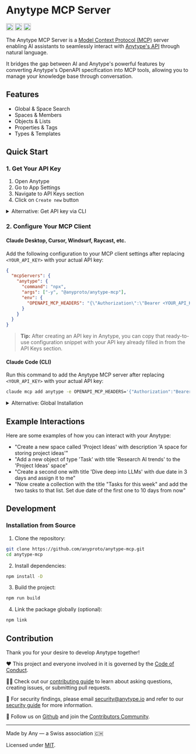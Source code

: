 # Anytype MCP Server

<a href="https://npmjs.org/package/@anyproto/anytype-mcp"><img src="https://img.shields.io/npm/v/@anyproto/anytype-mcp.svg" alt="NPM version" height="20" /></a>
<a href="https://cursor.com/install-mcp?name=anytype&config=JTdCJTIyY29tbWFuZCUyMiUzQSUyMm5weCUyMC15JTIwJTQwYW55cHJvdG8lMkZhbnl0eXBlLW1jcCUyMiUyQyUyMmVudiUyMiUzQSU3QiUyMk9QRU5BUElfTUNQX0hFQURFUlMlMjIlM0ElMjIlN0IlNUMlMjJBdXRob3JpemF0aW9uJTVDJTIyJTNBJTVDJTIyQmVhcmVyJTIwJTNDWU9VUl9BUElfS0VZJTNFJTVDJTIyJTJDJTIwJTVDJTIyQW55dHlwZS1WZXJzaW9uJTVDJTIyJTNBJTVDJTIyMjAyNS0wNS0yMCU1QyUyMiU3RCUyMiU3RCU3RA%3D%3D"><img src="https://cursor.com/deeplink/mcp-install-dark.svg" alt="Add anytype MCP server to Cursor" height="20" /></a>
<a href="https://lmstudio.ai/install-mcp?name=anytype&config=eyJjb21tYW5kIjoibnB4IiwiYXJncyI6WyIteSIsIkBhbnlwcm90by9hbnl0eXBlLW1jcCJdLCJlbnYiOnsiT1BFTkFQSV9NQ1BfSEVBREVSUyI6IntcIkF1dGhvcml6YXRpb25cIjpcIkJlYXJlciA8WU9VUl9BUElfS0VZPlwiLCBcIkFueXR5cGUtVmVyc2lvblwiOlwiMjAyNS0wNS0yMFwifSJ9fQ%3D%3D"><img src="https://files.lmstudio.ai/deeplink/mcp-install-light.svg" alt="Add MCP Server anytype to LM Studio" height="20" /></a>

The Anytype MCP Server is a [Model Context Protocol (MCP)](https://modelcontextprotocol.io) server enabling AI assistants to seamlessly interact with [Anytype's API](https://github.com/anyproto/anytype-api) through natural language.

It bridges the gap between AI and Anytype's powerful features by converting Anytype's OpenAPI specification into MCP tools, allowing you to manage your knowledge base through conversation.

## Features

- Global & Space Search
- Spaces & Members
- Objects & Lists
- Properties & Tags
- Types & Templates

## Quick Start

### 1. Get Your API Key

1. Open Anytype
2. Go to App Settings
3. Navigate to API Keys section
4. Click on `Create new` button

<details>
<summary>Alternative: Get API key via CLI</summary>

You can also get your API key using the command line:

```bash
npx -y @anyproto/anytype-mcp get-key
```

</details>

### 2. Configure Your MCP Client

#### Claude Desktop, Cursor, Windsurf, Raycast, etc.

Add the following configuration to your MCP client settings after replacing `<YOUR_API_KEY>` with your actual API key:

```json
{
  "mcpServers": {
    "anytype": {
      "command": "npx",
      "args": ["-y", "@anyproto/anytype-mcp"],
      "env": {
        "OPENAPI_MCP_HEADERS": "{\"Authorization\":\"Bearer <YOUR_API_KEY>\", \"Anytype-Version\":\"2025-05-20\"}"
      }
    }
  }
}
```

> **Tip:** After creating an API key in Anytype, you can copy that ready-to-use configuration snippet with your API key already filled in from the API Keys section.

#### Claude Code (CLI)

Run this command to add the Anytype MCP server after replacing `<YOUR_API_KEY>` with your actual API key:

```bash
claude mcp add anytype -e OPENAPI_MCP_HEADERS='{"Authorization":"Bearer <YOUR_API_KEY>", "Anytype-Version":"2025-05-20"}' -s user -- npx -y @anyproto/anytype-mcp
```

<details>
<summary>Alternative: Global Installation</summary>

If you prefer to install the package globally:

1. Install the package:

```bash
npm install -g @anyproto/anytype-mcp
```

2. Update your MCP client configuration to use the global installation:

```json
{
  "mcpServers": {
    "anytype": {
      "command": "anytype-mcp",
      "env": {
        "OPENAPI_MCP_HEADERS": "{\"Authorization\":\"Bearer <YOUR_API_KEY>\", \"Anytype-Version\":\"2025-05-20\"}"
      }
    }
  }
}
```

</details>

## Example Interactions

Here are some examples of how you can interact with your Anytype:

- "Create a new space called 'Project Ideas' with description 'A space for storing project ideas'"
- "Add a new object of type 'Task' with title 'Research AI trends' to the 'Project Ideas' space"
- "Create a second one with title 'Dive deep into LLMs' with due date in 3 days and assign it to me"
- "Now create a collection with the title "Tasks for this week" and add the two tasks to that list. Set due date of the first one to 10 days from now"

## Development

### Installation from Source

1. Clone the repository:

```bash
git clone https://github.com/anyproto/anytype-mcp.git
cd anytype-mcp
```

2. Install dependencies:

```bash
npm install -D
```

3. Build the project:

```bash
npm run build
```

4. Link the package globally (optional):

```bash
npm link
```

## Contribution

Thank you for your desire to develop Anytype together!

❤️ This project and everyone involved in it is governed by the [Code of Conduct](https://github.com/anyproto/.github/blob/main/docs/CODE_OF_CONDUCT.md).

🧑‍💻 Check out our [contributing guide](https://github.com/anyproto/.github/blob/main/docs/CONTRIBUTING.md) to learn about asking questions, creating issues, or submitting pull requests.

🫢 For security findings, please email [security@anytype.io](mailto:security@anytype.io) and refer to our [security guide](https://github.com/anyproto/.github/blob/main/docs/SECURITY.md) for more information.

🤝 Follow us on [Github](https://github.com/anyproto) and join the [Contributors Community](https://github.com/orgs/anyproto/discussions).

---

Made by Any — a Swiss association 🇨🇭

Licensed under [MIT](./LICENSE.md).
